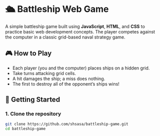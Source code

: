 # 🛳️ Battleship Web Game

A simple battleship game built using **JavaScript**, **HTML**, and **CSS** to practice basic web development concepts. The player competes against the computer in a classic grid-based naval strategy game.

## 🎮 How to Play
- Each player (you and the computer) places ships on a hidden grid.
- Take turns attacking grid cells.
- A hit damages the ship; a miss does nothing.
- The first to destroy all of the opponent’s ships wins!

## 🚀 Getting Started

### 1. Clone the repository
```bash
git clone https://github.com/shsasa/battleship-game.git
cd battleship-game
